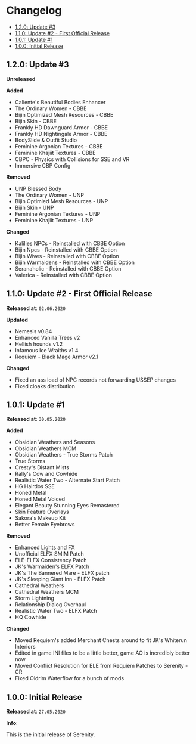 # Changelog
- [1.2.0: Update #3](#110-update-3)
- [1.1.0: Update #2 - First Official Release](#110-update-2---first-official-release)
- [1.0.1: Update #1](#101-update-1)
- [1.0.0: Initial Release](#100-initial-release)

## 1.2.0: Update #3
**Unreleased**

**Added**
- Caliente's Beautiful Bodies Enhancer
- The Ordinary Women - CBBE
- Bijin Optimized Mesh Resources - CBBE
- Bijin Skin - CBBE
- Frankly HD Dawnguard Armor - CBBE
- Frankly HD Nightingale Armor - CBBE
- BodySlide & Outfit Studio
- Feminine Argonian Textures - CBBE
- Feminine Khajiit Textures - CBBE
- CBPC - Physics with Collisions for SSE and VR
- Immersive CBP Config

**Removed**
- UNP Blessed Body
- The Ordinary Women - UNP
- Bijin Optimied Mesh Resources - UNP
- Bijin Skin - UNP
- Feminine Argonian Textures - UNP
- Feminine Khajiit Textures - UNP

**Changed**
- Kalilies NPCs - Reinstalled with CBBE Option
- Bijin Npcs - Reinstalled with CBBE Option
- Bijin Wives - Reinstalled with CBBE Option
- Bijin Warmaidens - Reinstalled with CBBE Option
- Seranaholic - Reinstalled with CBBE Option
- Valerica - Reinstalled with CBBE Option

## 1.1.0: Update #2 - First Official Release
**Released at**: `02.06.2020`

**Updated**
- Nemesis v0.84
- Enhanced Vanilla Trees v2
- Hellish hounds v1.2
- Infamous Ice Wraiths v1.4
- Requiem - Black Mage Armor v2.1

**Changed**
- Fixed an ass load of NPC records not forwarding USSEP changes
- Fixed cloaks distribution

## 1.0.1: Update #1

**Released at**: `30.05.2020`

**Added**
- Obsidian Weathers and Seasons
- Obsidian Weathers MCM
- Obsidian Weathers - True Storms Patch
- True Storms
- Cresty's Distant Mists
- Rally's Cow and Cowhide
- Realistic Water Two - Alternate Start Patch
- HG Hairdos SSE
- Honed Metal
- Honed Metal Voiced
- Elegant Beauty Stunning Eyes Remastered
- Skin Feature Overlays
- Sakora's Makeup Kit
- Better Female Eyebrows

**Removed**
- Enhanced Lights and FX
- Unofficial ELFX SMIM Patch
- ELE-ELFX Consistency Patch
- JK's Warmaiden's ELFX Patch
- JK's The Bannered Mare - ELFX patch
- JK's Sleeping Giant Inn - ELFX Patch
- Cathedral Weathers
- Cathedral Weathers MCM
- Storm Lightning
- Relationship Dialog Overhaul
- Realistic Water Two - ELFX Patch
- HQ Cowhide

**Changed**
- Moved Requiem's added Merchant Chests around to fit JK's Whiterun Interiors
- Edited in game INI files to be a little better, game AO is incredibly better now
- Moved Conflict Resolution for ELE from Requiem Patches to Serenity - CR
- Fixed Oldrim Waterflow for a bunch of mods


## 1.0.0: Initial Release

**Released at**: `27.05.2020`

**Info**:

This is the initial release of Serenity.
